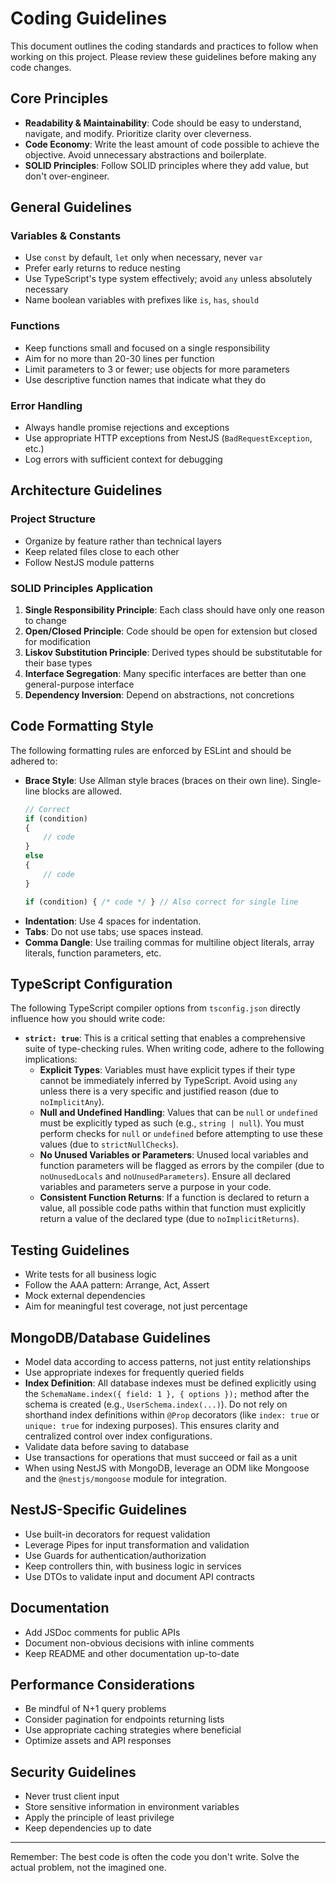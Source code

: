# Coding Guidelines

This document outlines the coding standards and practices to follow when working on this project. Please review these guidelines before making any code changes.

## Core Principles

- **Readability & Maintainability**: Code should be easy to understand, navigate, and modify. Prioritize clarity over cleverness.
- **Code Economy**: Write the least amount of code possible to achieve the objective. Avoid unnecessary abstractions and boilerplate.
- **SOLID Principles**: Follow SOLID principles where they add value, but don't over-engineer.

## General Guidelines

### Variables & Constants

- Use `const` by default, `let` only when necessary, never `var`
- Prefer early returns to reduce nesting
- Use TypeScript's type system effectively; avoid `any` unless absolutely necessary
- Name boolean variables with prefixes like `is`, `has`, `should`

### Functions

- Keep functions small and focused on a single responsibility
- Aim for no more than 20-30 lines per function
- Limit parameters to 3 or fewer; use objects for more parameters
- Use descriptive function names that indicate what they do

### Error Handling

- Always handle promise rejections and exceptions
- Use appropriate HTTP exceptions from NestJS (`BadRequestException`, etc.)
- Log errors with sufficient context for debugging

## Architecture Guidelines

### Project Structure

- Organize by feature rather than technical layers
- Keep related files close to each other
- Follow NestJS module patterns

### SOLID Principles Application

1. **Single Responsibility Principle**: Each class should have only one reason to change
2. **Open/Closed Principle**: Code should be open for extension but closed for modification
3. **Liskov Substitution Principle**: Derived types should be substitutable for their base types
4. **Interface Segregation**: Many specific interfaces are better than one general-purpose interface
5. **Dependency Inversion**: Depend on abstractions, not concretions

## Code Formatting Style

The following formatting rules are enforced by ESLint and should be adhered to:

- **Brace Style**: Use Allman style braces (braces on their own line). Single-line blocks are allowed.
  ```javascript
  // Correct
  if (condition)
  {
      // code
  }
  else
  {
      // code
  }

  if (condition) { /* code */ } // Also correct for single line
  ```
- **Indentation**: Use 4 spaces for indentation.
- **Tabs**: Do not use tabs; use spaces instead.
- **Comma Dangle**: Use trailing commas for multiline object literals, array literals, function parameters, etc.

## TypeScript Configuration

The following TypeScript compiler options from `tsconfig.json` directly influence how you should write code:

- **`strict: true`**: This is a critical setting that enables a comprehensive suite of type-checking rules. When writing code, adhere to the following implications:
    - **Explicit Types**: Variables must have explicit types if their type cannot be immediately inferred by TypeScript. Avoid using `any` unless there is a very specific and justified reason (due to `noImplicitAny`).
    - **Null and Undefined Handling**: Values that can be `null` or `undefined` must be explicitly typed as such (e.g., `string | null`). You must perform checks for `null` or `undefined` before attempting to use these values (due to `strictNullChecks`).
    - **No Unused Variables or Parameters**: Unused local variables and function parameters will be flagged as errors by the compiler (due to `noUnusedLocals` and `noUnusedParameters`). Ensure all declared variables and parameters serve a purpose in your code.
    - **Consistent Function Returns**: If a function is declared to return a value, all possible code paths within that function must explicitly return a value of the declared type (due to `noImplicitReturns`).


## Testing Guidelines

- Write tests for all business logic
- Follow the AAA pattern: Arrange, Act, Assert
- Mock external dependencies
- Aim for meaningful test coverage, not just percentage

## MongoDB/Database Guidelines

- Model data according to access patterns, not just entity relationships
- Use appropriate indexes for frequently queried fields
- **Index Definition**: All database indexes must be defined explicitly using the `SchemaName.index({ field: 1 }, { options });` method after the schema is created (e.g., `UserSchema.index(...)`). Do not rely on shorthand index definitions within `@Prop` decorators (like `index: true` or `unique: true` for indexing purposes). This ensures clarity and centralized control over index configurations.
- Validate data before saving to database
- Use transactions for operations that must succeed or fail as a unit
- When using NestJS with MongoDB, leverage an ODM like Mongoose and the `@nestjs/mongoose` module for integration.

## NestJS-Specific Guidelines

- Use built-in decorators for request validation
- Leverage Pipes for input transformation and validation
- Use Guards for authentication/authorization
- Keep controllers thin, with business logic in services
- Use DTOs to validate input and document API contracts

## Documentation

- Add JSDoc comments for public APIs
- Document non-obvious decisions with inline comments
- Keep README and other documentation up-to-date

## Performance Considerations

- Be mindful of N+1 query problems
- Consider pagination for endpoints returning lists
- Use appropriate caching strategies where beneficial
- Optimize assets and API responses

## Security Guidelines

- Never trust client input
- Store sensitive information in environment variables
- Apply the principle of least privilege
- Keep dependencies up to date

---

Remember: The best code is often the code you don't write. Solve the actual problem, not the imagined one.
